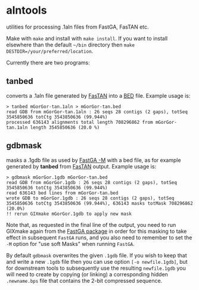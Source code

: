 # alntools
utilities for processing .1aln files from FastGA, FasTAN etc.

Make with `make` and install with `make install`.  If you want to install elsewhere than the default `~/bin` directory then `make DESTDIR=/your/preferred/location`.

Currently there are two programs:

## tanbed

converts a .1aln file generated by [FasTAN](https://github.com/thegenemyers/FASTAN) into a [BED](https://en.wikipedia.org/wiki/BED_(file_format)) file.  Example usage is: 

```
> tanbed mGorGor-tan.1aln > mGorGor-tan.bed
read GDB from mGorGor-tan.1aln : 26 seqs 28 contigs (2 gaps), totSeq 3545850636 totCtg 3543850636 (99.944%)
processed 636143 alignments total length 708296862 from mGorGor-tan.1aln length 3545850636 (20.0 %)
```

## gdbmask

masks a .1gdb file as used by [FastGA -M](https://github.com/thegenemyers/FASTGA) with a bed file, as for example generated by **tanbed** from [FasTAN](https://github.com/thegenemyers/FASTAN) output.  Example usage is: 

```
> gdbmask mGorGor.1gdb mGorGor-tan.bed
read GDB from mGorGor.1gdb : 26 seqs 28 contigs (2 gaps), totSeq 3545850636 totCtg 3543850636 (99.944%)
read 636143 bed lines from mGorGor-tan.bed
wrote GDB to mGorGor.1gdb : 26 seqs 28 contigs (2 gaps), totSeq 3545850636 totCtg 3543850636 (99.944%), 636143 masks totMask 708296862 (20.0%)
!! rerun GIXmake mGorGor.1gdb to apply new mask
```

Note that, as requested in the final line of the output, you need to run GIXmake again from the [FastGA package](https://github.com/thegenemyers/FASTGA) in order for this masking to take effect in subsequent `FastGA` runs, and you also need to remember to set the `-M` option for "use soft Masks" when running `FastGA`.

By default `gdbmask` overwrites the given `.1gdb` file.  If you wish to keep that and write a new `.1gdb` file then you can use option `[-o newfile.1gdb]`, but for downstream tools to subsequently use the resulting `newfile.1gdb` you will need to create by copying (or linking) a corresponding hidden `.newname.bps` file that contains the 2-bit compressed sequence.
